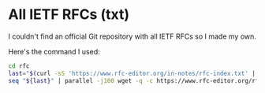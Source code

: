 # All IETF RFCs (txt)

I couldn't find an official Git repository with all IETF RFCs so I made my own.

Here's the command I used:

```sh
cd rfc
last="$(curl -sS 'https://www.rfc-editor.org/in-notes/rfc-index.txt' | rg '^[0-9]' | tail -n 1 | awk '{ print $1 }')"
seq "${last}" | parallel -j100 wget -q -c https://www.rfc-editor.org/rfc/rfc{}.txt
```

